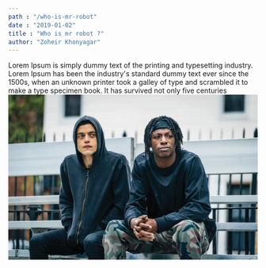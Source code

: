 ```yaml
---
path : "/who-is-mr-robot"
date : "2019-01-02"
title : "Who is mr robot ?"
author: "Zoheir Khonyagar"
---
```

Lorem Ipsum is simply dummy text of the printing and typesetting industry. Lorem Ipsum has been the industry's standard dummy text ever since the 1500s, when an unknown printer took a galley of type and scrambled it to make a type specimen book. It has survived not only five centuries
![who is mr robot?](./mr-robot.jpg)
